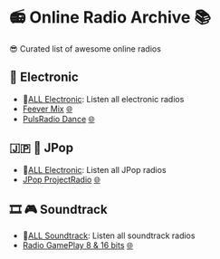 # 📻 Online Radio Archive 📚

😎 Curated list of awesome online radios

## 💽 Electronic

- 🌟[ALL Electronic](https://raw.githubusercontent.com/RDCH106/online-radio-archive/master/Electronic/ALL_Electronic.m3u): Listen all electronic radios
- [Feever Mix](https://raw.githubusercontent.com/RDCH106/online-radio-archive/master/Electronic/FeeverMix.m3u) [🌐](https://www.mixfeever.com/)
- [PulsRadio Dance](https://raw.githubusercontent.com/RDCH106/online-radio-archive/master/Electronic/PulsRadio-Dance.m3u) [🌐](https://www.pulsradio.com/dance/)

## 🇯🇵 🎤 JPop
- 🌟[ALL Electronic](https://raw.githubusercontent.com/RDCH106/online-radio-archive/master/JPop/ALL_JPop.m3u): Listen all JPop radios
- [JPop ProjectRadio](https://raw.githubusercontent.com/RDCH106/online-radio-archive/master/Electronic/JPop-ProjectRadio.m3u) [🌐](https://www.j-popprojectradio.com/)


## 🎞️ 🎮 Soundtrack

- 🌟[ALL Soundtrack](https://raw.githubusercontent.com/RDCH106/online-radio-archive/master/Soundtrack/ALL_Sountrack.m3u): Listen all soundtrack radios
- [Radio GamePlay 8 & 16 bits](https://raw.githubusercontent.com/RDCH106/online-radio-archive/master/Soundtrack/RadioGamePlay-8%2616bits.m3u) [🌐](https://www.radiogameplay.ru/)
